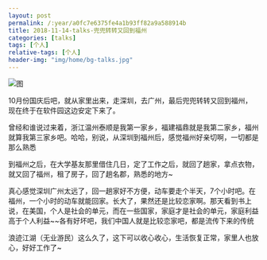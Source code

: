```yaml
---
layout: post
permalink: /:year/a0fc7e6375fe4a1b93ff82a9a588914b
title: 2018-11-14-talks-兜兜转转又回到福州
categories: [talks]
tags: [个人]
relative-tags: [个人]
header-img: "img/home/bg-talks.jpg"
---
```



![图](http://image.linxingyang.net/image/T-talks/image/2018/2018-11-14/mj.png)


10月份国庆后吧，就从家里出来，走深圳，去广州，最后兜兜转转又回到福州，现在终于在软件园这边安定下来了。

曾经和谁说过来着，浙江温州泰顺是我第一家乡，福建福鼎就是我第二家乡，福州就算我第三家乡吧。哈哈，别说，从深圳到福州后，感觉福州好亲切啊，一切都是那么熟悉


到福州之后，在大学基友那里借住几日，定了工作之后，就回了趟家，拿点衣物，就又回了福州，租了房子，回了趟名郡，熟悉的地方~

真心感觉深圳广州太远了，回一趟家好不方便，动车要走个半天，7个小时吧。在福州，一个小时的动车就能回家。长大了，果然还是比较恋家啊。那天看到书上说，在美国，个人是社会的单元，而在一些国家，家庭才是社会的单元，家庭利益高于个人利益~~各有好坏吧，我们中国人就是比较恋家吧，都是流传下来的传统


浪迹江湖（无业游民）这么久了，这下可以收心收心，生活恢复正常，家里人也放心，好好工作了~

